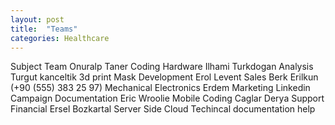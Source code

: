 ```yaml
---
layout: post
title:  "Teams"
categories: Healthcare
---
```


Subject 
Team
Onuralp Taner
Coding 
Hardware
Ilhami Turkdogan
Analysis
Turgut kanceltik
3d print 
Mask
Development
Erol Levent
Sales
Berk Erilkun (+90 (555) 383 25 97)
Mechanical
Electronics
Erdem
Marketing
Linkedin Campaign
Documentation
Eric Wroolie
Mobile Coding
Caglar Derya
Support
Financial
Ersel Bozkartal
Server Side
Cloud
Techincal documentation help
